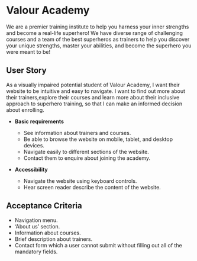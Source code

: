 # Valour Academy

We are a premier training institute to help you harness your inner strengths and become a real-life superhero! We have diverse range of challenging courses and a team of the best superheros as trainers to help you discover your unique strengths, master your abilities, and become the superhero you were meant to be!

## User Story

As a visually impaired potential student of Valour Academy, I want their website to be intuitive and easy to navigate. I want to find out more about their trainers,explore their courses and learn more about their inclusive approach to superhero training, so that I can make an informed decision about enrolling.

- **Basic requirements**

  - See information about trainers and courses.
  - Be able to browse the website on mobile, tablet, and desktop devices.
  - Navigate easily to different sections of the website.
  - Contact them to enquire about joining the academy.

- **Accessibility**

  - Navigate the website using keyboard controls.
  - Hear screen reader describe the content of the website.

## Acceptance Criteria

- Navigation menu.
- ‘About us’ section.
- Information about courses.
- Brief description about trainers.
- Contact form which a user cannot submit without filling out all of the mandatory fields.
